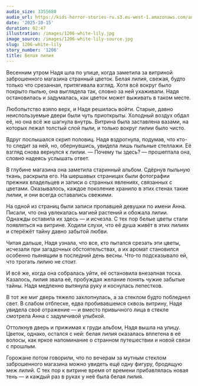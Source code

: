 ```yaml
---
audio_size: 3355680
audio_url: https://kids-horror-stories-ru.s3.eu-west-1.amazonaws.com/audio/1206-white-lily.mp3
date: '2025-10-15'
duration: 02:47
illustration: /images/1206-white-lily.jpg
image_source: /images/1206-white-lily-source.jpg
slug: 1206-white-lily
story_number: '1206'
title: Белая лилия
---
```


Весенним утром Надя шла по улице, когда заметила за витриной заброшенного магазина странный цветок. Белая лилия, свежая, будто только что срезанная, притягивала взгляд. Хотя всё вокруг было покрыто пылью, она выглядела так, словно за ней ухаживали. Надя остановилась и задумалась, как цветок может выживать в таком месте.

Любопытство взяло верх, и Надя решилась войти. Старые, давно неиспользуемые двери были чуть приоткрыты. Холодный воздух обдал её, но она всё же шагнула внутрь. Витрина была заставлена вазами, на которых лежал толстый слой пыли, и только вокруг лилии было чисто.

Вдруг послышался скрип половиц. Надя вздрогнула, подумав, что кто-то следит за ней, но, обернувшись, увидела лишь пыльные стеллажи. Её взгляд снова вернулся к лилии. — Почему ты здесь? — прошептала она, словно надеясь услышать ответ.

В глубине магазина она заметила старинный альбом. Сдёрнув пыльную ткань, раскрыла его. На шершавых страницах были фотографии прежних владельцев и записи о странных явлениях, связанных с цветами. Оказывалось, каждое поколение хранило в этих стенах такие лилии, и они всегда оставались свежими.

На одной из страниц были записи пропавшей девушки по имени Анна. Писали, что она увлекалась магией растений и обожала лилии. Однажды оставила их здесь — и исчезла. С тех пор белые цветы стали появляться на витрине. Ходили слухи, что её душа живёт в этих лилиях и стерёжёт тайну давно забытой любви.

Читая дальше, Надя узнала, что все, кто пытался срезать эти цветы, исчезали при загадочных обстоятельствах, а их аромат становился особенно пьянящим в последний день весны. Что‑то подсказывало ей, что трогать лилию не стоит.

И всё же, когда она собралась уйти, её остановила внезапная тоска. Казалось, лилия звала её, пробуждая желание понять чужие забытые тайны. Надя медленно вытянула руку и коснулась лепестков.

В тот же миг дверь тяжело захлопнулась, а за стеклом будто побледнел свет. В слабом отблеске, едва пробивавшемся сквозь витрину, Надя увидела своё отражение — и вместо привычного лица в стекле смотрела Анна с задумчивой улыбкой.

Оттолкнув дверь и прижимая к груди альбом, Надя вышла на улицу. Цветок, однако, остался с ней: белая лилия оказалась вплетена в её волосы, как яркое напоминание о странном путешествии и новой связи с прошлым.

Горожане потом говорили, что по вечерам за мутным стеклом заброшенного магазина можно увидеть ещё одну фигуру, бродящую меж лилий. С тех пор к витрине время от времени прибавлялась новая тень — и каждый раз в руках у неё была белая лилия.